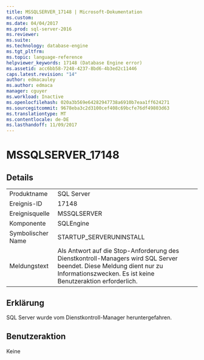 ```yaml
---
title: MSSQLSERVER_17148 | Microsoft-Dokumentation
ms.custom: 
ms.date: 04/04/2017
ms.prod: sql-server-2016
ms.reviewer: 
ms.suite: 
ms.technology: database-engine
ms.tgt_pltfrm: 
ms.topic: language-reference
helpviewer_keywords: 17148 (Database Engine error)
ms.assetid: acc6bb58-7248-4237-8bd6-4b3ed2c11446
caps.latest.revision: "14"
author: edmacauley
ms.author: edmaca
manager: cguyer
ms.workload: Inactive
ms.openlocfilehash: 020a3b569e64282947738a6910b7eaa1ff624271
ms.sourcegitcommit: 9678eba3c2d3100cef408c69bcfe76df49803d63
ms.translationtype: MT
ms.contentlocale: de-DE
ms.lasthandoff: 11/09/2017
---
```

# <a name="mssqlserver17148"></a>MSSQLSERVER_17148
  
## <a name="details"></a>Details  
  
|||  
|-|-|  
|Produktname|SQL Server|  
|Ereignis-ID|17148|  
|Ereignisquelle|MSSQLSERVER|  
|Komponente|SQLEngine|  
|Symbolischer Name|STARTUP_SERVERUNINSTALL|  
|Meldungstext|Als Antwort auf die Stop-Anforderung des Dienstkontroll-Managers wird SQL Server beendet. Diese Meldung dient nur zu Informationszwecken. Es ist keine Benutzeraktion erforderlich.|  
  
## <a name="explanation"></a>Erklärung  
SQL Server wurde vom Dienstkontroll-Manager heruntergefahren.  
  
## <a name="user-action"></a>Benutzeraktion  
Keine  
  
